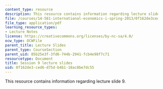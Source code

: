 ```yaml
---
content_type: resource
description: This resource contains information regarding lecture slide 9.
file: /courses/14-581-international-economics-i-spring-2013/0f162de3ced6d75db4b118ac8be7dc55_MIT14_581S13_Lecslides9.pdf
file_type: application/pdf
learning_resource_types:
- Lecture Notes
license: https://creativecommons.org/licenses/by-nc-sa/4.0/
ocw_type: OCWFile
parent_title: Lecture Slides
parent_type: CourseSection
parent_uid: 85b25e3f-3fd6-744b-2941-fcb4e98f7c71
resourcetype: Document
title: Session 9 lecture slides
uid: 0f162de3-ced6-d75d-b4b1-18ac8be7dc55
---
```

This resource contains information regarding lecture slide 9.